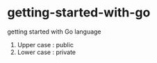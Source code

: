 # getting-started-with-go
getting started with Go language

1. Upper case : public
2. Lower case : private
